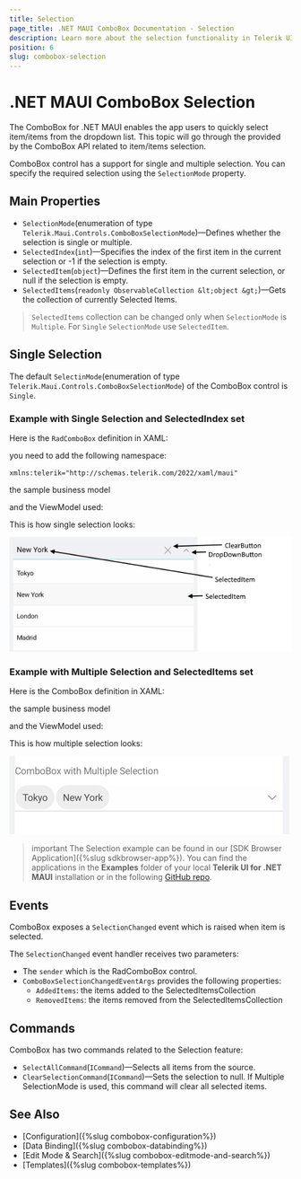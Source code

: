 ```yaml
---
title: Selection
page_title: .NET MAUI ComboBox Documentation - Selection
description: Learn more about the selection functionality in Telerik UI for .NET MAUI ComboBox control.
position: 6
slug: combobox-selection
---
```


# .NET MAUI ComboBox Selection

The ComboBox for .NET MAUI enables the app users to quickly select item/items from the dropdown list. This topic will go through the provided by the ComboBox API related to item/items selection.

ComboBox control has a support for single and multiple selection. You can specify the required selection using the `SelectionMode` property.

## Main Properties

* `SelectionMode`(enumeration of type `Telerik.Maui.Controls.ComboBoxSelectionMode`)&mdash;Defines whether the selection is single or multiple.
* `SelectedIndex`(`int`)&mdash;Specifies the index of the first item in the current selection or -1 if the selection is empty.
* `SelectedItem`(`object`)&mdash;Defines the first item in the current selection, or null if the selection is empty.
* `SelectedItems`(`readonly ObservableCollection &lt;object &gt;`)&mdash;Gets the collection of currently Selected Items. 

> `SelectedItems` collection can be changed only when `SelectionMode` is `Multiple`. For `Single` `SelectionMode` use `SelectedItem`.

## Single Selection

The default `SelectinMode`(enumeration of type `Telerik.Maui.Controls.ComboBoxSelectionMode`) of the ComboBox control is `Single`.

### Example with Single Selection and SelectedIndex set

Here is the `RadComboBox` definition in XAML:

<snippet id='combobox-single-selection'/>

you need to add the following namespace:

 ```XAML
xmlns:telerik="http://schemas.telerik.com/2022/xaml/maui"
 ```

the sample business model

<snippet id='combobox-city-businessmodel'/>

and the ViewModel used:

<snippet id='combobox-singleselection-viewmodel'/>

This is how single selection looks:

![ComboBox Single Selection](images/dropdown-single-selection.png)

### Example with Multiple Selection and SelectedItems set

Here is the ComboBox definition in XAML:

<snippet id='combobox-multiple-selection'/>


the sample business model

<snippet id='combobox-city-businessmodel'/>

and the ViewModel used:

<snippet id='combobox-multipleselection-viewmodel'/>

This is how multiple selection looks: 

![ComboBox Multiple Selection](images/combobox-multiple-selection-selecteditems.png)

>important The Selection example can be found in our [SDK Browser Application]({%slug sdkbrowser-app%}). You can find the applications in the **Examples** folder of your local **Telerik UI for .NET MAUI** installation or in the following [GitHub repo](https://github.com/telerik/maui-samples/tree/main/Samples/SdkBrowser).

## Events

ComboBox exposes a `SelectionChanged` event which is raised when item is selected.

The `SelectionChanged` event handler receives two parameters:

- The `sender` which is the RadComboBox control.
- `ComboBoxSelectionChangedEventArgs` provides the following properties:
	- `AddedItems`: the items added to the SelectedItemsCollection
	- `RemovedItems`: the items removed from the SelectedItemsCollection

## Commands

ComboBox has two commands related to the Selection feature:

- `SelectAllCommand`(`ICommand`)&mdash;Selects all items from the source.
- `ClearSelectionCommand`(`ICommand`)&mdash;Sets the selection to null. If Multiple SelectionMode is used, this command will clear all selected items.

## See Also

- [Configuration]({%slug combobox-configuration%})
- [Data Binding]({%slug combobox-databinding%})
- [Edit Mode & Search]({%slug combobox-editmode-and-search%}) 
- [Templates]({%slug combobox-templates%})
